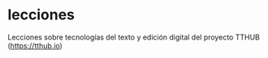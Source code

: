 # lecciones
Lecciones sobre tecnologías del texto y edición digital del proyecto TTHUB  (https://tthub.io)
